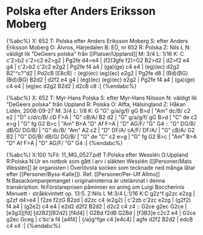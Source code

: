 # Polska efter Anders Eriksson Moberg

{%abc%}
X: 652
T: Polska efter Anders Eriksson Moberg
S: efter Anders Eriksson Moberg
O: Älvros, Härjedalen
B: EÖ, nr 652
R: Polska
Z: Nils L
N: väldigt lik "DeGeers polska" från [[Platser/Uppland]]
M: 3/4
L: 1/16
K: C
c'2>b2 c'2>c2 e2>g2 | Pg2fe d4>e4 | (f2(3gfe f2)>G2 B2>d2 | d2>f2 e4 g4 |
c'2>b2 c'2c2 e2g2 | Pg2fe f4 a4 | (ga)(ge) c4 e4 | (eg)(ec) d2g2 B2"^c?"d2 | Pd2cB [E8c8] ::
(eg)(ec) (eg)(ec) e2g2 | Pg2fe d8 | (Bd)(BG) (Bd)(BG) B2d2 | d2f2 e4 g4 | 
(eg)(ec) (eg)(ec) e2g2 | Pg2fe f4 a4 | (ga)(ge) c4 e4 | (eg)ec d2g2 B2d2 | d2cB c8 :|
{%endabc%}

{%abc%}
X: 652
T: Myr-Hans Polska
S: efter Myr-Hans Nilsson
N: väldigt lik "DeGeers polska" från Uppland
R: Polska
O: Alfta, Hälsingland
Z: Håkan Lidén, 2008-09-27
M: 3/4
L: 1/8
K: G
"G" g/a/g/f/ gG B>d | "Am" dc/B/ c2 e2 | "D" c/d/c/B/ cD F>A | "G" cB/A/ B2 d2 | "G" g/a/g/f/ gG B>d | "C" de c2 e>g |
"G" fg G2 B>c | "Am" B>A "D" Af F>A | "D" AG/F/ "G" G4 :: "G" DG/B/ dB/G/ DG/B/ | "G" dc/B/ "Am" A2 c2 | "D" DF/A/ cA/F/ DF/A/ |
"G" cB/A/ G2 B2 | "G" DG/B/ dB/G/ DG/B/ | "G" de "C" c2 e>g | "G" fg G2 B>c | "Am" B>A "D" Af F>A | "D" AG/F/ "G" G4 :|
{%endabc%}

{%abc%}
X:100
%Fil: 11_MG_0527.pdf
T:Polska efter Wesslén
O:Uppland
R:Polska
N:Ur en notbok som gått i arv i släkten Wesslén ([[Personer/Mats Wesslén]] är organisten i Överlövsta socken som tecknade ned många låtar efter [[Personer/Byss-Kalle]]). Ref. [[Personer/Per-Ulf Allmo]]
N:Basackompanjemanget i originalnoterna är utelämnat i denna transkription.
N:Förstareprisen påminner en aning om Luigi Boccherinis Menuett - stråkkvintett op. 13:5.
Z:Nils L
M:3/4
L:1/16
K:C
g2z^f g2zc e2zg | g2zf d4>e4 | f2ze f2zG B2zd | d2zc c4 (e2g2) |
c'2zb c'2zc e2zg | (g2f2) f4 a4 | (g2e2) c4 e4 | e2d2 d2f2 B2d2 |
d2c2 c4 z4 :: G2ce g2ec G2ce | [e3g3][fd] [d2B2][B2d2] [f4d4] | G2Bd f2dB G2Bd |
[f3B3]e c2c2 e4 | G2ce g2ec Gceg | c'bc'a f4 [a4f4] | {/a}g^fge c4 [e4c4] |
agfe d2f2 B2d2 | edcB c4 x4 :|
{%endabc%}

